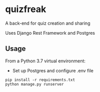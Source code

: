 # quizfreak

A back-end for quiz creation and sharing

Uses Django Rest Framework and Postgres

## Usage
From a Python 3.7 virtual environment:
* Set up Postgres and configure .env file
```
pip install -r requirements.txt
python manage.py runserver
```
